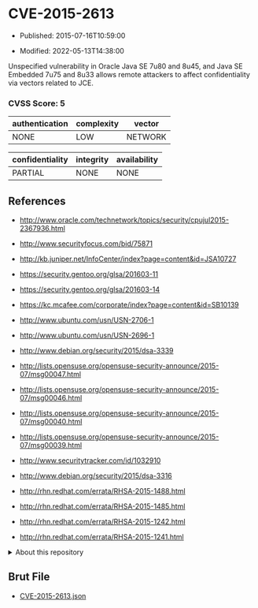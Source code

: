 # CVE-2015-2613

- Published: 2015-07-16T10:59:00

- Modified: 2022-05-13T14:38:00

Unspecified vulnerability in Oracle Java SE 7u80 and 8u45, and Java SE Embedded 7u75 and 8u33 allows remote attackers to affect confidentiality via vectors related to JCE.

### CVSS Score: **5**

| authentication | complexity | vector |
| --- | --- | --- |
| NONE | LOW | NETWORK |

| confidentiality | integrity | availability |
| --- | --- | --- |
| PARTIAL | NONE | NONE |

## References

* http://www.oracle.com/technetwork/topics/security/cpujul2015-2367936.html

* http://www.securityfocus.com/bid/75871

* http://kb.juniper.net/InfoCenter/index?page=content&id=JSA10727

* https://security.gentoo.org/glsa/201603-11

* https://security.gentoo.org/glsa/201603-14

* https://kc.mcafee.com/corporate/index?page=content&id=SB10139

* http://www.ubuntu.com/usn/USN-2706-1

* http://www.ubuntu.com/usn/USN-2696-1

* http://www.debian.org/security/2015/dsa-3339

* http://lists.opensuse.org/opensuse-security-announce/2015-07/msg00047.html

* http://lists.opensuse.org/opensuse-security-announce/2015-07/msg00046.html

* http://lists.opensuse.org/opensuse-security-announce/2015-07/msg00040.html

* http://lists.opensuse.org/opensuse-security-announce/2015-07/msg00039.html

* http://www.securitytracker.com/id/1032910

* http://www.debian.org/security/2015/dsa-3316

* http://rhn.redhat.com/errata/RHSA-2015-1488.html

* http://rhn.redhat.com/errata/RHSA-2015-1485.html

* http://rhn.redhat.com/errata/RHSA-2015-1242.html

* http://rhn.redhat.com/errata/RHSA-2015-1241.html

<details>
<summary>About this repository</summary> 

  This repository is part of the project [Live Hack CVE](https://github.com/Live-Hack-CVE). Main website can be found [www.live-hack.org](https://www.live-hack.org) 
  
  Made by [Sn0wAlice](https://github.com/Sn0wAlice) for the people that care about security and need to have a feed of the latest CVEs. Hope you enjoy it, don't forget to star the repo and follow me on [Twitter](https://twitter.com/Sn0wAlice) and [Github](https://github.com/Sn0wAlice). And that is my [personnal website](https://www.alice-snow.me/)

  - [Home Page](https://github.com/Live-Hack-CVE)
  - [Framework](https://github.com/Live-Hack-CVE/cve-framework)
  - [CVE database](https://github.com/Live-Hack-CVE/full_database)
  - [Changelog](https://github.com/Live-Hack-CVE/Changelog)
</details>

## Brut File

* [CVE-2015-2613.json](https://raw.githubusercontent.com/Live-Hack-CVE/full_database/main/cves/2015/CVE-2015-2613.json)

